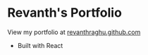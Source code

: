# Revanth's Portfolio
View my portfolio at [revanthraghu.github.com](https://revanthraghu.github.com)
 - Built with React
